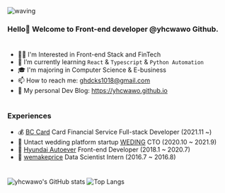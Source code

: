 ![waving](https://capsule-render.vercel.app/api?type=waving&height=200&text=yhcwawo!&fontAlign=80&fontAlignY=40&color=gradient&fontSize=70&animation=fadeIn)
### Hello👋 Welcome to Front-end developer @yhcwawo Github.

#
- 👨‍💻 I'm Interested in Front-end Stack and FinTech
- 🌱 I’m currently learning `React` & `Typescript` & `Python Automation`
- 🎓 I'm majoring in Computer Science & E-business
- 📫 How to reach me: ghdcks1018@gmail.com
- 🧐 My personal Dev Blog: https://yhcwawo.github.io

#
### Experiences

- 💰 [BC Card](https://www.bccard.com/) Card Financial Service Full-stack Developer (2021.11 ~)
- 🧬 Untact wedding platform startup [WEDING](https://www.weding.io/) CTO (2020.10 ~ 2021.9)
- 💚 [Hyundai Autoever](https://www.hyundai-autoever.com/) Front-end Developer (2018.1 ~ 2020.7)
- 🐧 [wemakeprice](http://company.wemakeprice.com/wmp/) Data Scientist Intern (2016.7 ~ 2016.8)

#
![yhcwawo's GitHub stats](https://github-readme-stats.vercel.app/api?username=yhcwawo&layout=compact&hide=contribs&show_icons=true&theme=radical&line_height=24px)
![Top Langs](https://github-readme-stats.vercel.app/api/top-langs/?username=yhcwawo&layout=compact&show_icons=true&theme=radical)


<!---
yhcwawo/yhcwawo is a ✨ special ✨ repository because its `README.md` (this file) appears on your GitHub profile.
You can click the Preview link to take a look at your changes.
--->
